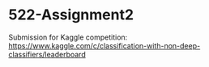 # 522-Assignment2
Submission for Kaggle competition:
https://www.kaggle.com/c/classification-with-non-deep-classifiers/leaderboard
